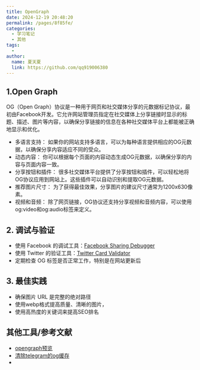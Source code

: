```yaml
---
title: OpenGraph
date: 2024-12-19 20:48:20
permalink: /pages/8f85fe/
categories:
  - 学习笔记
  - 其他
tags:
  - 
author: 
  name: 夏天夏
  link: https://github.com/qq919006380
---
```

## 1.Open Graph
OG（Open Graph）协议是一种用于网页和社交媒体分享的元数据标记协议，最初由Facebook开发。它允许网站管理员指定在社交媒体上分享链接时显示的标题、描述、图片等内容，以确保分享链接的信息在各种社交媒体平台上都能被正确地显示和优化。
<!-- more -->
- 多语言支持： 如果你的网站支持多语言，可以为每种语言提供相应的OG元数据，以确保分享内容适应不同的受众。
- 动态内容： 你可以根据每个页面的内容动态生成OG元数据，以确保分享的内容与页面内容一致。
- 分享按钮和插件： 很多社交媒体平台提供了分享按钮和插件，可以轻松地将OG协议应用到网站上。这些插件可以自动识别和提取OG元数据。
- 推荐图片尺寸： 为了获得最佳效果，分享图片的建议尺寸通常为1200x630像素。
- 视频和音频： 除了网页链接，OG协议还支持分享视频和音频内容，可以使用og:video和og:audio标签来定义。


## 2. 调试与验证
- 使用 Facebook 的调试工具：[Facebook Sharing Debugger](https://developers.facebook.com/tools/debug/)
- 使用 Twitter 的验证工具：[Twitter Card Validator](https://cards-dev.twitter.com/validator)
- 定期检查 OG 标签是否正常工作，特别是在网站更新后

## 3. 最佳实践
- 确保图片 URL 是完整的绝对路径
- 使用webp格式提高质量、清晰的图片，
- 使用高热度的关键词来提高SEO排名


## 其他工具/参考文献
- [opengraph预览](https://www.opengraph.xyz/)
- [清除telegram的og缓存](https://telegram.me/webpagebot)
- 